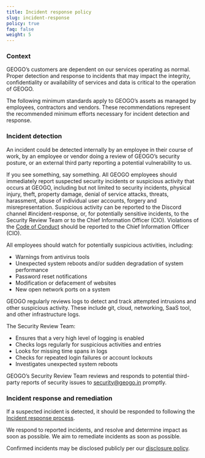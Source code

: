 ```yaml
---
title: Incident response policy
slug: incident-response
policy: true
faq: false
weight: 5
---
```


### Context

GEOGO’s customers are dependent on our services operating as normal. Proper detection and response to incidents that may impact the integrity, confidentiality or availability of services and data is critical to the operation of GEOGO.

The following minimum standards apply to GEOGO’s assets as managed by employees, contractors and vendors. These recommendations represent the recommended minimum efforts necessary for incident detection and response.

### Incident detection

An incident could be detected internally by an employee in their course of work, by an employee or vendor doing a review of GEOGO’s security posture, or an external third party reporting a potential vulnerability to us.

If you see something, say something. All GEOGO employees should immediately report suspected security incidents or suspicious activity that occurs at GEOGO, including but not limited to security incidents, physical injury, theft, property damage, denial of service attacks, threats, harassment, abuse of individual user accounts, forgery and misrepresentation. Suspicious activity can be reported to the Discord channel #incident-response, or, for potentially sensitive incidents, to the Security Review Team or to the Chief Information Officer (CIO). Violations of the [Code of Conduct](http://go/code-of-conduct) should be reported to the Chief Information Officer (CIO).

All employees should watch for potentially suspicious activities, including:

* Warnings from antivirus tools
* Unexpected system reboots and/or sudden degradation of system performance
* Password reset notifications
* Modification or defacement of websites
* New open network ports on a system

GEOGO regularly reviews logs to detect and track attempted intrusions and other suspicious activity. These include git, cloud, networking, SaaS tool, and other infrastructure logs.

The Security Review Team:

* Ensures that a very high level of logging is enabled
* Checks logs regularly for suspicious activities and entries
* Looks for missing time spans in logs
* Checks for repeated login failures or account lockouts
* Investigates unexpected system reboots

GEOGO’s Security Review Team reviews and responds to potential third-party reports of security issues to [security@geogo.in](mailto:security@geogo.in) promptly.

### Incident response and remediation

If a suspected incident is detected, it should be responded to following the [Incident response process](/security-policies/incident-response-process/).

We respond to reported incidents, and resolve and determine impact as soon as possible. We aim to remediate incidents as soon as possible.

Confirmed incidents may be disclosed publicly per our [disclosure policy](/security-policies/incident-disclosure/).
